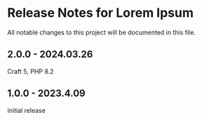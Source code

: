 # Release Notes for Lorem Ipsum

All notable changes to this project will be documented in this file.

## 2.0.0 - 2024.03.26
Craft 5, PHP 8.2

## 1.0.0 - 2023.4.09
Initial release
